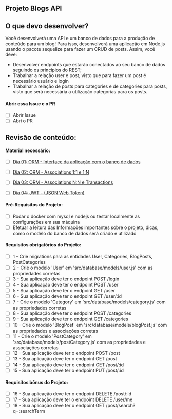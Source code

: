 ## Projeto Blogs API  

## O que devo desenvolver?

Você desenvolverá uma API e um banco de dados para a produção de conteúdo para um blog! Para isso, desenvolverá uma aplicação em Node.js usando o pacote sequelize para fazer um CRUD de posts. Assim, você deve:

- Desenvolver endpoints que estarão conectados ao seu banco de dados seguindo os princípios do REST;
- Trabalhar a relação user e post, visto que para fazer um post é necessário usuário e login
- Trabalhar a relação de posts para categories e de categories para posts, visto que será necessária a utilização categorias para os posts.

#### Abrir essa Issue e o PR

- [ ] Abrir Issue
- [ ] Abri o PR

## Revisão de conteúdo:

#### Material necessário:
 - [ ] [Dia 01: ORM - Interface da aplicação com o banco de dados](https://app.betrybe.com/learn/course/5e938f69-6e32-43b3-9685-c936530fd326/module/94d0e996-1827-4fbc-bc24-c99fb592925b/section/0ca77b1d-4770-4646-8368-167d2305e763/day/0da9bd44-abf6-43d6-96b9-9614274e6c36/lesson/cded531f-0317-4c34-9914-c9ba59ca1f02)
 - [ ] [Dia 02: ORM - Associations 1:1 e 1:N](https://app.betrybe.com/learn/course/5e938f69-6e32-43b3-9685-c936530fd326/module/94d0e996-1827-4fbc-bc24-c99fb592925b/section/0ca77b1d-4770-4646-8368-167d2305e763/day/94e113d7-6a86-4536-a1d3-08f55f557811/lesson/1f2a47c4-5a3c-411c-89cd-27190966915e)
 - [ ] [Dia 03: ORM - Associations N:N e Transactions](https://app.betrybe.com/learn/course/5e938f69-6e32-43b3-9685-c936530fd326/module/94d0e996-1827-4fbc-bc24-c99fb592925b/section/0ca77b1d-4770-4646-8368-167d2305e763/day/22fa9643-5f27-41f5-943b-2c7cc1c67c01/lesson/be289f53-bd25-4a5f-817e-1770bbf006b4)
- [ ] [Dia 04: JWT - (JSON Web Token)](https://app.betrybe.com/learn/course/5e938f69-6e32-43b3-9685-c936530fd326/module/94d0e996-1827-4fbc-bc24-c99fb592925b/section/0ca77b1d-4770-4646-8368-167d2305e763/day/85fd2ed3-f6cc-4789-8990-7f5fe827422c/lesson/c93a3302-ddd6-4927-8c09-bf5307b5c492)


#### Pré-Requisitos do Projeto:
- [ ] Rodar o docker com mysql e nodejs ou testar localmente as configurações em sua máquina
- [ ] Efetuar a leitura das Informações importantes sobre o projeto, dicas, como o modelo do banco de dados será criado e utilizado

#### Requisitos obrigatórios do Projeto:
- [ ] 1 - Crie migrations para as entidades User, Categories, BlogPosts, PostCategories 
- [ ] 2 - Crie o modelo 'User' em 'src/database/models/user.js' com as propriedades corretas 
- [ ] 3 - Sua aplicação deve ter o endpoint POST /login 
- [ ] 4 - Sua aplicação deve ter o endpoint POST /user 
- [ ] 5 - Sua aplicação deve ter o endpoint GET /user 
- [ ] 6 - Sua aplicação deve ter o endpoint GET /user/:id 
- [ ] 7 - Crie o modelo 'Category' em 'src/database/models/category.js' com as propriedades corretas
- [ ] 8 - Sua aplicação deve ter o endpoint POST /categories 
- [ ] 9 - Sua aplicação deve ter o endpoint GET /categories
- [ ] 10 - Crie o modelo 'BlogPost' em 'src/database/models/blogPost.js' com as propriedades e associações corretas 
- [ ] 11 - Crie o modelo 'PostCategory' em 'src/database/models/postCategory.js' com as propriedades e associações corretas 
- [ ] 12 - Sua aplicação deve ter o endpoint POST /post 
- [ ] 13 - Sua aplicação deve ter o endpoint GET /post 
- [ ] 14 - Sua aplicação deve ter o endpoint GET /post/:id 
- [ ] 15 - Sua aplicação deve ter o endpoint PUT /post/:id 

#### Requisitos bônus do Projeto:
- [ ] 16 - Sua aplicação deve ter o endpoint DELETE /post/:id
- [ ] 17 - Sua aplicação deve ter o endpoint DELETE /user/me
- [ ] 18 - Sua aplicação deve ter o endpoint GET /post/search?q=:searchTerm
